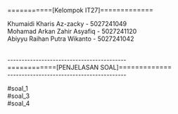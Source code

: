 ===========[Kelompok IT27]=============<br />

Khumaidi Kharis Az-zacky     - 5027241049<br />
Mohamad Arkan Zahir Asyafiq  - 5027241120<br />
Abiyyu Raihan Putra Wikanto  - 5027241042<br /><br />

------------------------------------------<br />
============[PENJELASAN SOAL]=============<br />
------------------------------------------<br />

#soal_1 <br />
#soal_3 <br />
#soal_4<br />

